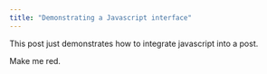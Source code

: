 ```yaml
---
title: "Demonstrating a Javascript interface"
---
```



This post just demonstrates how to integrate javascript into a post. 

<div id="obj">Make me red.</div>

<script>
  document.getElementById('obj').style.color = "red";
</script>

<script>
  function helloWorld() {
     console.log("Hello, World!");
  }
  
  helloWorld();
</script>
